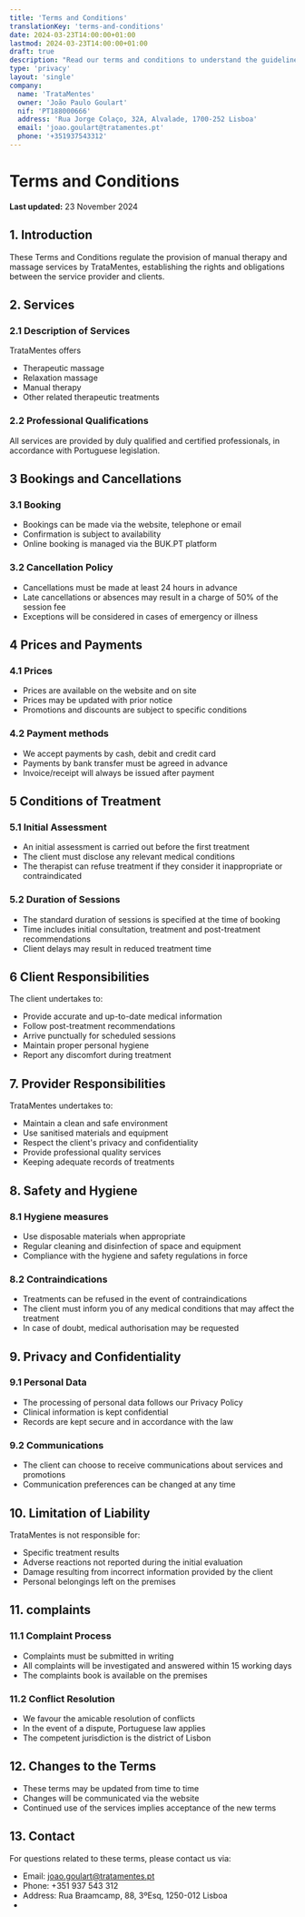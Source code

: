 ```yaml
---
title: 'Terms and Conditions'
translationKey: 'terms-and-conditions'
date: 2024-03-23T14:00:00+01:00
lastmod: 2024-03-23T14:00:00+01:00
draft: true
description: "Read our terms and conditions to understand the guidelines and policies governing the use of our services and website."
type: 'privacy'
layout: 'single'
company:
  name: 'TrataMentes'
  owner: 'João Paulo Goulart'
  nif: 'PT188000666'
  address: 'Rua Jorge Colaço, 32A, Alvalade, 1700-252 Lisboa'
  email: 'joao.goulart@tratamentes.pt'
  phone: '+351937543312'
---
```


# Terms and Conditions

**Last updated:** 23 November 2024

## 1. Introduction

These Terms and Conditions regulate the provision of manual therapy and massage services by TrataMentes, establishing the rights and obligations between the service provider and clients.

## 2. Services

### 2.1 Description of Services

TrataMentes offers

- Therapeutic massage
- Relaxation massage
- Manual therapy
- Other related therapeutic treatments

### 2.2 Professional Qualifications

All services are provided by duly qualified and certified professionals, in accordance with Portuguese legislation.

## 3 Bookings and Cancellations

### 3.1 Booking

- Bookings can be made via the website, telephone or email
- Confirmation is subject to availability
- Online booking is managed via the BUK.PT platform

### 3.2 Cancellation Policy

- Cancellations must be made at least 24 hours in advance
- Late cancellations or absences may result in a charge of 50% of the session fee
- Exceptions will be considered in cases of emergency or illness

## 4 Prices and Payments

### 4.1 Prices

- Prices are available on the website and on site
- Prices may be updated with prior notice
- Promotions and discounts are subject to specific conditions

### 4.2 Payment methods

- We accept payments by cash, debit and credit card
- Payments by bank transfer must be agreed in advance
- Invoice/receipt will always be issued after payment

## 5 Conditions of Treatment

### 5.1 Initial Assessment

- An initial assessment is carried out before the first treatment
- The client must disclose any relevant medical conditions
- The therapist can refuse treatment if they consider it inappropriate or contraindicated

### 5.2 Duration of Sessions

- The standard duration of sessions is specified at the time of booking
- Time includes initial consultation, treatment and post-treatment recommendations
- Client delays may result in reduced treatment time

## 6 Client Responsibilities

The client undertakes to:

- Provide accurate and up-to-date medical information
- Follow post-treatment recommendations
- Arrive punctually for scheduled sessions
- Maintain proper personal hygiene
- Report any discomfort during treatment

## 7. Provider Responsibilities

TrataMentes undertakes to:

- Maintain a clean and safe environment
- Use sanitised materials and equipment
- Respect the client's privacy and confidentiality
- Provide professional quality services
- Keeping adequate records of treatments

## 8. Safety and Hygiene

### 8.1 Hygiene measures

- Use disposable materials when appropriate
- Regular cleaning and disinfection of space and equipment
- Compliance with the hygiene and safety regulations in force

### 8.2 Contraindications

- Treatments can be refused in the event of contraindications
- The client must inform you of any medical conditions that may affect the treatment
- In case of doubt, medical authorisation may be requested

## 9. Privacy and Confidentiality

### 9.1 Personal Data

- The processing of personal data follows our Privacy Policy
- Clinical information is kept confidential
- Records are kept secure and in accordance with the law

### 9.2 Communications

- The client can choose to receive communications about services and promotions
- Communication preferences can be changed at any time

## 10. Limitation of Liability

TrataMentes is not responsible for:

- Specific treatment results
- Adverse reactions not reported during the initial evaluation
- Damage resulting from incorrect information provided by the client
- Personal belongings left on the premises

## 11. complaints

### 11.1 Complaint Process

- Complaints must be submitted in writing
- All complaints will be investigated and answered within 15 working days
- The complaints book is available on the premises

### 11.2 Conflict Resolution

- We favour the amicable resolution of conflicts
- In the event of a dispute, Portuguese law applies
- The competent jurisdiction is the district of Lisbon

## 12. Changes to the Terms

- These terms may be updated from time to time
- Changes will be communicated via the website
- Continued use of the services implies acceptance of the new terms

## 13. Contact

For questions related to these terms, please contact us via:

- Email: joao.goulart@tratamentes.pt
- Phone: +351 937 543 312
- Address: Rua Braamcamp, 88, 3ºEsq, 1250-012 Lisboa
-
